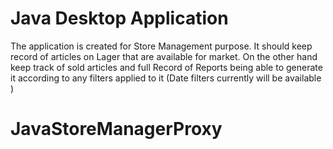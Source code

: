 # Java Desktop Application

The application is created for Store Management purpose. It should keep record of articles on Lager that are available for market. 
On the other hand keep track of sold articles and full Record of Reports being able to generate it according to any filters applied to
it (Date filters currently will be available )
# JavaStoreManagerProxy
